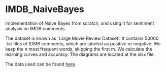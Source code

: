 # IMDB_NaiveBayes

Implementation of Naive Bayes from scratch, and using it for sentiment analysis on IMDB comments.

The dataset is known as 'Large Movie Review Dataset'. It contains 50000 .txt files of IDMB comments, which are labeled as positive or negative. We keep the n most frequent words, skipping the first m. We calculate the learning curves and accuracy. The diagrams are located at the xlsx file.

The data used can be found [here](https://ai.stanford.edu/~amaas/data/sentiment/)

